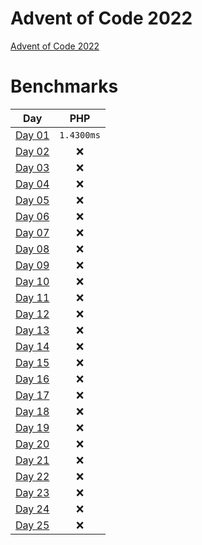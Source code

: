 # Advent of Code 2022

[Advent of Code 2022](https://adventofcode.com/2022)

# Benchmarks

| Day | PHP |
|:-------------:|:-------------:|
| [Day 01](Day_01) | `1.4300ms` |
| [Day 02](Day_02) | :x: |
| [Day 03](Day_03) | :x: |
| [Day 04](Day_04) | :x: |
| [Day 05](Day_05) | :x: |
| [Day 06](Day_06) | :x: |
| [Day 07](Day_07) | :x: |
| [Day 08](Day_08) | :x: |
| [Day 09](Day_09) | :x: |
| [Day 10](Day_10) | :x: |
| [Day 11](Day_11) | :x: |
| [Day 12](Day_12) | :x: |
| [Day 13](Day_13) | :x: |
| [Day 14](Day_14) | :x: |
| [Day 15](Day_15) | :x: |
| [Day 16](Day_16) | :x: |
| [Day 17](Day_17) | :x: |
| [Day 18](Day_18) | :x: |
| [Day 19](Day_19) | :x: |
| [Day 20](Day_20) | :x: |
| [Day 21](Day_21) | :x: |
| [Day 22](Day_22) | :x: |
| [Day 23](Day_23) | :x: |
| [Day 24](Day_24) | :x: |
| [Day 25](Day_25) | :x: |
